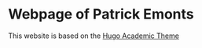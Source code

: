 # Webpage of Patrick Emonts 

This website is based on the [Hugo Academic Theme](https://github.com/wowchemy/starter-hugo-academic)
